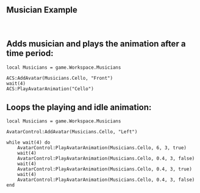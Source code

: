 ## Musician Example

<br>

## Adds musician and plays the animation after a time period:
```local ACS = require(script.Parent.ModuleScript)
local Musicians = game.Workspace.Musicians

ACS:AddAvatar(Musicians.Cello, "Front")
wait(4)
ACS:PlayAvatarAnimation("Cello")
```

## Loops the playing and idle animation:
```local AvatarControl = require(script.Parent.AvatarControlModule)
local Musicians = game.Workspace.Musicians

AvatarControl:AddAvatar(Musicians.Cello, "Left")

while wait(4) do
	AvatarControl:PlayAvatarAnimation(Musicians.Cello, 6, 3, true)
	wait(4)
	AvatarControl:PlayAvatarAnimation(Musicians.Cello, 0.4, 3, false)
	wait(4)
	AvatarControl:PlayAvatarAnimation(Musicians.Cello, 0.4, 3, true)
	wait(4)
	AvatarControl:PlayAvatarAnimation(Musicians.Cello, 0.4, 3, false)
end
```
